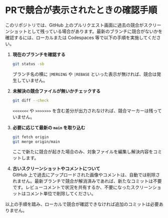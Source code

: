 # PRで競合が表示されたときの確認手順

このリポジトリでは、GitHub 上のプルリクエスト画面に過去の競合がスクリーンショットとして残っている場合があります。最新のブランチに競合がないかを確認するには、ローカルまたは Codespaces 等で以下の手順を実施してください。

1. **現在のブランチを確認する**  
   ```bash
   git status -sb
   ```
   ブランチ名の横に `|MERGING` や `|REBASE` といった表示が無ければ、競合は発生していません。

2. **未解決の競合ファイルが無いかチェックする**  
   ```bash
   git diff --check
   ```
   `<<<<<<<` や `>>>>>>>` を含む差分が出力されなければ、競合マーカーは残っていません。

3. **必要に応じて最新の `main` を取り込む**  
   ```bash
   git fetch origin
   git merge origin/main
   ```
   ここで新たに競合が起きた場合のみ、対象ファイルを編集し解決内容をコミットします。

4. **古いスクリーンショットやコメントについて**  
   GitHub 上で過去にアップロードされた画像やコメントは、自動では削除されません。最新ブランチで競合が解消済みであれば、新たなコミットは不要です。レビューコメントで状況を共有するか、不要になったスクリーンショットはコメント単位で削除してください。

以上の手順を踏み、ローカルで競合が確認できなければ追加のコミットは必要ありません。
